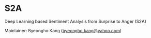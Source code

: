 # S2A
Deep Learning based Sentiment Analysis from Surprise to Anger (S2A)

Maintainer: Byeongho Kang (byeongho.kang@yahoo.com)